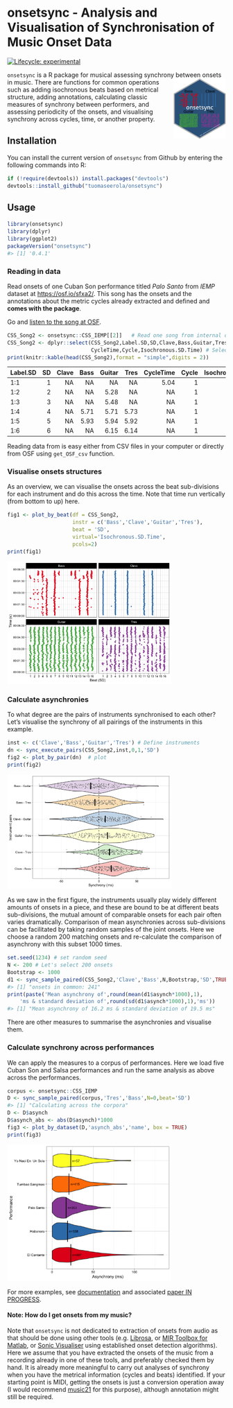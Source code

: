 
<!-- README.md is generated from README.Rmd. Please edit that file -->

# onsetsync - Analysis and Visualisation of Synchronisation of Music Onset Data

<!-- badges: start -->

[![Lifecycle:
experimental](https://img.shields.io/badge/lifecycle-experimental-orange.svg)](https://lifecycle.r-lib.org/articles/stages.html#experimental)
<!-- badges: end -->

`onsetsync` is a R package for musical assessing synchrony between
onsets in music.
<img src="man/figures/logo.png" align="right" height="139"/> There are
functions for common operations such as adding isochronous beats based
on metrical structure, adding annotations, calculating classic measures
of synchrony between performers, and assessing periodicity of the
onsets, and visualising synchrony across cycles, time, or another
property.

## Installation

You can install the current version of `onsetsync` from Github by
entering the following commands into R:

``` r
if (!require(devtools)) install.packages("devtools")
devtools::install_github("tuomaseerola/onsetsync")
```

## Usage

``` r
library(onsetsync)
library(dplyr)
library(ggplot2)
packageVersion("onsetsync")
#> [1] '0.4.1'
```

### Reading in data

Read onsets of one Cuban Son performance titled *Palo Santo* from *IEMP*
dataset at <https://osf.io/sfxa2/>. This song has the onsets and the
annotations about the metric cycles already extracted and defined and
**comes with the package**.

Go and <A HREF="https://osf.io/z9uxs/" target="_blank">listen to the song at OSF</A>.

``` r
CSS_Song2 <- onsetsync::CSS_IEMP[[2]]   # Read one song from internal data
CSS_Song2 <- dplyr::select(CSS_Song2,Label.SD,SD,Clave,Bass,Guitar,Tres,
                           CycleTime,Cycle,Isochronous.SD.Time) # Select some columns
print(knitr::kable(head(CSS_Song2),format = "simple",digits = 2))
```

| Label.SD |  SD | Clave | Bass | Guitar | Tres | CycleTime | Cycle | Isochronous.SD.Time |
|:---------|----:|------:|-----:|-------:|-----:|----------:|------:|--------------------:|
| 1:1      |   1 |    NA |   NA |     NA |   NA |      5.04 |     1 |                5.04 |
| 1:2      |   2 |    NA |   NA |   5.28 |   NA |        NA |     1 |                5.26 |
| 1:3      |   3 |    NA |   NA |   5.48 |   NA |        NA |     1 |                5.48 |
| 1:4      |   4 |    NA | 5.71 |   5.71 | 5.73 |        NA |     1 |                5.71 |
| 1:5      |   5 |    NA | 5.93 |   5.94 | 5.92 |        NA |     1 |                5.93 |
| 1:6      |   6 |    NA |   NA |   6.15 | 6.14 |        NA |     1 |                6.15 |

Reading data from is easy either from CSV files in your computer or
directly from OSF using `get_OSF_csv` function.

### Visualise onsets structures

As an overview, we can visualise the onsets across the beat
sub-divisions for each instrument and do this across the time. Note that
time run vertically (from bottom to up) here.

``` r
fig1 <- plot_by_beat(df = CSS_Song2, 
                     instr = c('Bass','Clave','Guitar','Tres'), 
                     beat = 'SD', 
                     virtual='Isochronous.SD.Time',
                     pcols=2)
print(fig1)
```

<img src="man/figures/README-synch2isochron-1.png" width="75%" />

### Calculate asynchronies

To what degree are the pairs of instruments synchronised to each other?
Let’s visualise the synchrony of all pairings of the instruments in this
example.

``` r
inst <- c('Clave','Bass','Guitar','Tres') # Define instruments 
dn <- sync_execute_pairs(CSS_Song2,inst,0,1,'SD')
fig2 <- plot_by_pair(dn)  # plot
print(fig2)  
```

<img src="man/figures/README-fig2-1.png" width="75%" />

As we saw in the first figure, the instruments usually play widely
different amounts of onsets in a piece, and these are bound to be at
different beats sub-divisions, the mutual amount of comparable onsets
for each pair often varies dramatically. Comparison of mean asynchronies
across sub-divisions can be facilitated by taking random samples of the
joint onsets. Here we choose a random 200 matching onsets and
re-calculate the comparison of asynchrony with this subset 1000 times.

``` r
set.seed(1234) # set random seed
N <- 200 # Let's select 200 onsets
Bootstrap <- 1000
d1 <- sync_sample_paired(CSS_Song2,'Clave','Bass',N,Bootstrap,'SD',TRUE)
#> [1] "onsets in common: 241"
print(paste('Mean asynchrony of',round(mean(d1$asynch*1000),1),
    'ms & standard deviation of',round(sd(d1$asynch*1000),1),'ms'))
#> [1] "Mean asynchrony of 16.2 ms & standard deviation of 19.5 ms"
```

There are other measures to summarise the asynchronies and visualise
them.

### Calculate synchrony across performances

We can apply the measures to a corpus of performances. Here we load five
Cuban Son and Salsa performances and run the same analysis as above
across the performances.

``` r
corpus <- onsetsync::CSS_IEMP
D <- sync_sample_paired(corpus,'Tres','Bass',N=0,beat='SD')
#> [1] "Calculating across the corpora"
D <- D$asynch
D$asynch_abs <- abs(D$asynch)*1000
fig3 <- plot_by_dataset(D,'asynch_abs','name', box = TRUE)
print(fig3)
```

<img src="man/figures/README-corpus-1.png" width="75%" />

For more examples, see
[documentation](https://tuomaseerola.github.io/onsetsync/) and
associated [paper IN PROGRESS](http://).

#### Note: How do I get onsets from my music?

Note that `onsetsync` is not dedicated to extraction of onsets from
audio as that should be done using other tools
(e.g. [Librosa](https://librosa.org), or [MIR Toolbox for
Matlab](https://www.jyu.fi/hytk/fi/laitokset/mutku/en/research/materials/mirtoolbox),
or [Sonic Visualiser](https://www.sonicvisualiser.org) using established
onset detection algorithms). Here we assume that you have extracted the
onsets of the music from a recording already in one of these tools, and
preferably checked them by hand. It is already more meaningful to carry
out analyses of synchrony when you have the metrical information (cycles
and beats) identified. If your starting point is MIDI, getting the
onsets is just a conversion operation away (I would recommend
[music21](https://web.mit.edu/music21/doc/moduleReference/moduleConverter.html)
for this purpose), although annotation might still be required.
